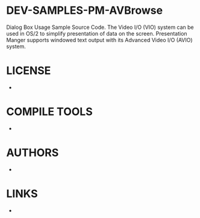 # DEV-SAMPLES-PM-AVBrowse
Dialog Box Usage Sample Source Code. The Video I/O (VIO) system can be used in OS/2 to simplify presentation of data on the screen.  Presentation Manger supports windowed text output with its Advanced Video I/O (AVIO) system.


LICENSE
===============
* 

COMPILE TOOLS
===============
* 
 
AUTHORS
===============
* 

LINKS
===============
* 
